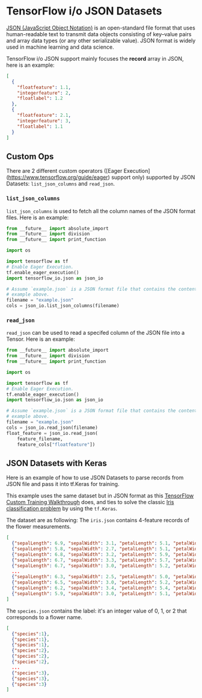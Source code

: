 # TensorFlow i/o JSON Datasets
[JSON (JavaScript Object Notation)](https://www.json.org/) is an open-standard
file format that uses human-readable text to transmit data objects consisting
of key–value pairs and array data types (or any other serializable value). JSON 
format is widely used in machine learning and data science.

TensorFlow i/o JSON support mainly focuses the **record** array in JSON, here is
an example:
```json
[
  {
    "floatfeature": 1.1,
    "integerfeature": 2,
    "floatlabel": 1.2
  },
  {
    "floatfeature": 2.1,
    "integerfeature": 3,
    "floatlabel": 1.1  
  }
]
```

## Custom Ops
There are 2 different custom operators ([Eager Execution]
(https://www.tensorflow.org/guide/eager) support only) supported by JSON Datasets: 
`list_json_columns` and `read_json`.

### `list_json_columns`
`list_json_columns` is used to fetch all the column names of the JSON format files.
Here is an example:
```python
from __future__ import absolute_import
from __future__ import division
from __future__ import print_function

import os

import tensorflow as tf
# Enable Eager Execution.
tf.enable_eager_execution() 
import tensorflow_io.json as json_io

# Assume `example.json` is a JSON format file that contains the content of the
# example above.
filename = "example.json"
cols = json_io.list_json_columns(filename) 
```

### `read_json`
`read_json` can be used to read a specifed column of the JSON file into a Tensor.
Here is an example:
```python
from __future__ import absolute_import
from __future__ import division
from __future__ import print_function

import os

import tensorflow as tf
# Enable Eager Execution.
tf.enable_eager_execution() 
import tensorflow_io.json as json_io

# Assume `example.json` is a JSON format file that contains the content of the
# example above.
filename = "example.json"
cols = json_io.read_json(filename)
float_feature = json_io.read_json(
    feature_filename,
    feature_cols["floatfeature"])
```

## JSON Datasets with Keras
Here is an example of how to use JSON Datasets to parse records from JSON file and
pass it into tf.Keras for training.

This example uses the same dataset but in JSON format as this 
[TensorFlow Custom Training Walkthrough](https://www.tensorflow.org/tutorials/eager/custom_training_walkthrough) 
does, and ties
to solve the classic [Iris classification problem](https://en.wikipedia.org/wiki/Iris_flower_data_set) 
by using the `tf.Keras`.

The dataset are as following:
The `iris.json` contains 4-feature records of the flower measurements.
```json
[
  {"sepalLength": 6.9, "sepalWidth": 3.1, "petalLength": 5.1, "petalWidth": 2.3},
  {"sepalLength": 5.8, "sepalWidth": 2.7, "petalLength": 5.1, "petalWidth": 1.9},
  {"sepalLength": 6.8, "sepalWidth": 3.2, "petalLength": 5.9, "petalWidth": 2.3},
  {"sepalLength": 6.7, "sepalWidth": 3.3, "petalLength": 5.7, "petalWidth": 2.5},
  {"sepalLength": 6.7, "sepalWidth": 3.0, "petalLength": 5.2, "petalWidth": 2.3},
  ...
  {"sepalLength": 6.3, "sepalWidth": 2.5, "petalLength": 5.0, "petalWidth": 1.9},
  {"sepalLength": 6.5, "sepalWidth": 3.0, "petalLength": 5.2, "petalWidth": 2.0},
  {"sepalLength": 6.2, "sepalWidth": 3.4, "petalLength": 5.4, "petalWidth": 2.3},
  {"sepalLength": 5.9, "sepalWidth": 3.0, "petalLength": 5.1, "petalWidth": 1.8}
]
```
The `species.json` contains the label: it's an integer value of 0, 1, or 2 that corresponds to a flower name.
```json
[
  {"species":1},
  {"species":1},
  {"species":1},
  {"species":2},
  {"species":2},
  {"species":2},
  ...
  {"species":3},
  {"species":3},
  {"species":3}
]
```
